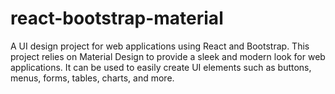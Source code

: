 # react-bootstrap-material
A UI design project for web applications using React and Bootstrap. This project relies on Material Design to provide a sleek and modern look for web applications. It can be used to easily create UI elements such as buttons, menus, forms, tables, charts, and more.
